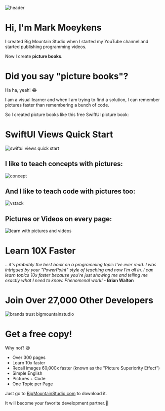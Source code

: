 ![header](https://user-images.githubusercontent.com/24855856/125372489-7842fc00-e340-11eb-9281-37b1a8b7aeaf.png)
# Hi, I'm Mark Moeykens
I created Big Mountain Studio when I started my YouTube channel and started publishing programming videos.

Now I create **picture books**.

# Did you say "picture books"?
Ha ha, yeah! 😂

I am a visual learner and when I am trying to find a solution, I can remember pictures faster than remembering a bunch of code.

So I created picture books like this free SwiftUI picture book: 
# SwiftUI Views Quick Start
![swiftui views quick start](https://user-images.githubusercontent.com/24855856/125373203-eb00a700-e341-11eb-84b4-af221b359908.png)

## I like to teach concepts with pictures:
![concept](https://user-images.githubusercontent.com/24855856/125373584-a88b9a00-e342-11eb-8913-ab11b0d09986.png)

## And I like to teach code with pictures too:
![vstack](https://user-images.githubusercontent.com/24855856/125373601-b0e3d500-e342-11eb-9431-2482bc865d2e.png)

## Pictures or Videos on every page:
![learn with pictures and videos](https://github.com/bigmountainstudio/BigMountainStudio/assets/24855856/ab441797-1f97-4e24-b0fb-b16e84ca267e)

# Learn 10X Faster
*...it's probably the best book on a programming topic I've ever read. I was intrigued by your "PowerPoint" style of teaching and now I'm all in. I can learn topics 10x faster because you're just showing me and telling me exactly what I need to know.*
*Phenomenal work!*
**- Brian Walton**

# Join Over 27,000 Other Developers
![brands trust bigmountainstudio](https://github.com/bigmountainstudio/BigMountainStudio/assets/24855856/a19fde3b-13bf-42e4-904d-110e104b5de7)

# Get a free copy!
Why not? 😃
- Over 300 pages 
- Learn 10x faster
- Recall images 60,000x faster (known as the "Picture Superiority Effect")
- Simple English
- Pictures + Code
- One Topic per Page

Just go to [BigMountainStudio.com](https://www.bigmountainstudio.com/free-swiftui-book) to download it.

It will become your favorite development partner.💚
